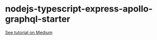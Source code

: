 # nodejs-typescript-express-apollo-graphql-starter

[See tutorial on Medium](https://medium.com/@th.guibert/basic-apollo-express-graphql-api-with-typescript-2ee021dea2c)
